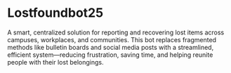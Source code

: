 # Lostfoundbot25
A smart, centralized solution for reporting and recovering lost items across campuses, workplaces, and communities. This bot replaces fragmented methods like bulletin boards and social media posts with a streamlined, efficient system—reducing frustration, saving time, and helping reunite people with their lost belongings.
